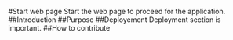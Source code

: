 #Start web page
Start the web page to proceed for the application.
##Introduction
##Purpose
##Deployement
Deployment section is important.
##How to contribute